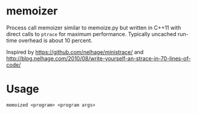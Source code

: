 memoizer
========

Process call memoizer similar to memoize.py but written in C++11 with direct
calls to `ptrace` for maximum performance. Typically uncached run-time overhead
is about 10 percent.

Inspired by https://github.com/nelhage/ministrace/ and
http://blog.nelhage.com/2010/08/write-yourself-an-strace-in-70-lines-of-code/

Usage
=====

```memoized <program> <program args>```
